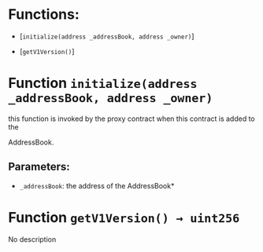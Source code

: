 # Functions:

- [`initialize(address _addressBook, address _owner)`]

- [`getV1Version()`]

# Function `initialize(address _addressBook, address _owner)`

this function is invoked by the proxy contract when this contract is added to the

AddressBook.

## Parameters:

- `_addressBook`: the address of the AddressBook*

# Function `getV1Version() → uint256`

No description

